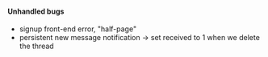#### Unhandled bugs
* signup front-end error, "half-page"
* persistent new message notification
   -> set received to 1 when we delete the thread